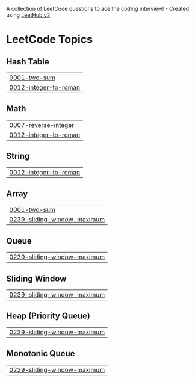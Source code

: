 A collection of LeetCode questions to ace the coding interview! - Created using [LeetHub v2](https://github.com/arunbhardwaj/LeetHub-2.0)
<!---LeetCode Topics Start-->
# LeetCode Topics
## Hash Table
|  |
| ------- |
| [0001-two-sum](https://github.com/Sayak-Mallick/DSA_LEETCODE/tree/master/0001-two-sum) |
| [0012-integer-to-roman](https://github.com/Sayak-Mallick/DSA_LEETCODE/tree/master/0012-integer-to-roman) |
## Math
|  |
| ------- |
| [0007-reverse-integer](https://github.com/Sayak-Mallick/DSA_LEETCODE/tree/master/0007-reverse-integer) |
| [0012-integer-to-roman](https://github.com/Sayak-Mallick/DSA_LEETCODE/tree/master/0012-integer-to-roman) |
## String
|  |
| ------- |
| [0012-integer-to-roman](https://github.com/Sayak-Mallick/DSA_LEETCODE/tree/master/0012-integer-to-roman) |
## Array
|  |
| ------- |
| [0001-two-sum](https://github.com/Sayak-Mallick/DSA_LEETCODE/tree/master/0001-two-sum) |
| [0239-sliding-window-maximum](https://github.com/Sayak-Mallick/DSA_LEETCODE/tree/master/0239-sliding-window-maximum) |
## Queue
|  |
| ------- |
| [0239-sliding-window-maximum](https://github.com/Sayak-Mallick/DSA_LEETCODE/tree/master/0239-sliding-window-maximum) |
## Sliding Window
|  |
| ------- |
| [0239-sliding-window-maximum](https://github.com/Sayak-Mallick/DSA_LEETCODE/tree/master/0239-sliding-window-maximum) |
## Heap (Priority Queue)
|  |
| ------- |
| [0239-sliding-window-maximum](https://github.com/Sayak-Mallick/DSA_LEETCODE/tree/master/0239-sliding-window-maximum) |
## Monotonic Queue
|  |
| ------- |
| [0239-sliding-window-maximum](https://github.com/Sayak-Mallick/DSA_LEETCODE/tree/master/0239-sliding-window-maximum) |
<!---LeetCode Topics End-->